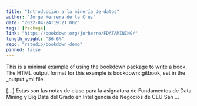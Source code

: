 ```yaml
---
title: "Introducción a la minería de datos"
author: "Jorge Herrera de la Cruz"
date: "2022-04-24T19:21:00Z"
tags: [Package]
link: "https://bookdown.org/jorherre/FDATAMINING/"
length_weight: "36.6%"
repo: "rstudio/bookdown-demo"
pinned: false
---
```


<p>This is a minimal example of using the bookdown package to write a book.
The HTML output format for this example is bookdown::gitbook,
set in the _output.yml file.</p> [...] Estas son las notas de clase para la asignatura de Fundamentos de Data Mining y Big Data del Grado en Inteligencia de Negocios de CEU San ...
